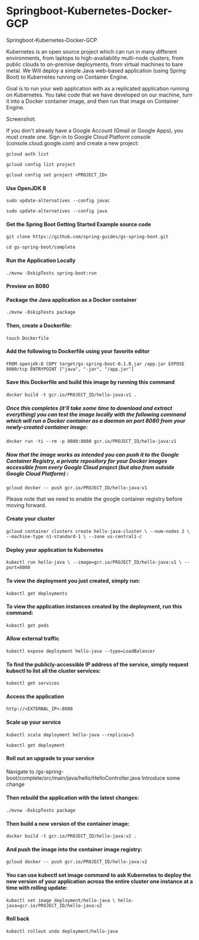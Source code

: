 # Springboot-Kubernetes-Docker-GCP
Springboot-Kubernetes-Docker-GCP

Kubernetes is an open source project which can run in many different environments, from laptops to high-availability multi-node clusters, from public clouds to on-premise deployments, from virtual machines to bare metal.
We Will deploy a simple Java web-based application (using Spring Boot) to Kubernetes running on Container Engine.

Goal is to run your web application with as a replicated application running on Kubernetes. You take code that we have developed on our machine, turn it into a Docker container image, and then run that image on Container Engine.


Screenshot: 

If you don't already have a Google Account (Gmail or Google Apps), you must create one. Sign-in to Google Cloud Platform console (console.cloud.google.com) and create a new project:


`` gcloud auth list ``

`` gcloud config list project ``

`` gcloud config set project <PROJECT_ID> ``


#### Use OpenJDK 8

`` sudo update-alternatives --config javac ``

`` sudo update-alternatives --config java ``

####  Get the Spring Boot Getting Started Example source code

`` git clone https://github.com/spring-guides/gs-spring-boot.git ``

`` cd gs-spring-boot/complete ``



#### Run the Application Locally
`` ./mvnw -DskipTests spring-boot:run ``


####  Preview on 8080 


####  Package the Java application as a Docker container
`` ./mvnw -DskipTests package ``

####  Then, create a Dockerfile:
`` touch Dockerfile ``

####  Add the following to Dockerfile using your favorite editor
`` FROM openjdk:8
COPY target/gs-spring-boot-0.1.0.jar /app.jar
EXPOSE 8080/tcp
ENTRYPOINT ["java", "-jar", "/app.jar"] ``



####  Save this Dockerfile and build this image by running this command
`` docker build -t gcr.io/PROJECT_ID/hello-java:v1 . `` 



##### Once this completes (it'll take some time to download and extract everything) you can test the image locally with the following command which will run a Docker container as a daemon on port 8080 from your newly-created container image:
`` docker run -ti --rm -p 8080:8080 gcr.io/PROJECT_ID/hello-java:v1 ``

##### Now that the image works as intended you can push it to the Google Container Registry, a private repository for your Docker images accessible from every Google Cloud project (but also from outside Google Cloud Platform) :
`` gcloud docker -- push gcr.io/PROJECT_ID/hello-java:v1 ``

Please note that we need to enable the google container registry before moving forward.





####  Create your cluster

`` gcloud container clusters create hello-java-cluster \
  --num-nodes 2 \
  --machine-type n1-standard-1 \
  --zone us-central1-c ``
  
  
 ####  Deploy your application to Kubernetes 
  `` kubectl run hello-java \
  --image=gcr.io/PROJECT_ID/hello-java:v1 \
  --port=8080 ``
  
  
  ####  To view the deployment you just created, simply run:
 
  `` kubectl get deployments ``
  
  
  ####  To view the application instances created by the deployment, run this command:
 `` kubectl get pods ``
  
  
  ####  Allow external traffic
  
  `` kubectl expose deployment hello-java --type=LoadBalancer ``
  
  
  ####  To find the publicly-accessible IP address of the service, simply request kubectl to list all the cluster services:
  
  `` kubectl get services ``
  
  ####  Access the application 
  `` http://<EXTERNAL_IP>:8080 ``
  
  
  ####  Scale up your service 

  `` kubectl scale deployment hello-java --replicas=3 ``
  
  `` kubectl get deployment ``
  
  
  ####  Roll out an upgrade to your service
  
  Navigate to /gs-spring-boot/complete/src/main/java/hello/HelloController.java
  Introduce some change 
  
  ####  Then rebuild the application with the latest changes:
  `` ./mvnw -DskipTests package ``
  
  ####  Then build a new version of the container image:
  `` docker build -t gcr.io/PROJECT_ID/hello-java:v2 . ``
  
  ####  And push the image into the container image registry:
  `` gcloud docker -- push gcr.io/PROJECT_ID/hello-java:v2 ``
  
  #### You can use kubectl set image command to ask Kubernetes to deploy the new version of your application across the entire   cluster one instance at a time with rolling update:
  
  `` kubectl set image deployment/hello-java \
  hello-java=gcr.io/PROJECT_ID/hello-java:v2 ``
  
  
  
  ####  Roll back
  
  `` kubectl rollout undo deployment/hello-java ``
  
  
  
  
  
  





